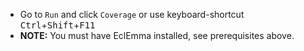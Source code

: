 - Go to `Run` and click `Coverage` or use keyboard-shortcut <kbd>Ctrl</kbd>+<kbd>Shift</kbd>+<kbd>F11</kbd>
- **NOTE:** You must have EclEmma installed, see prerequisites above.